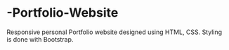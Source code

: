 # -Portfolio-Website
Responsive personal Portfolio website designed using HTML, CSS. Styling is done with Bootstrap.
